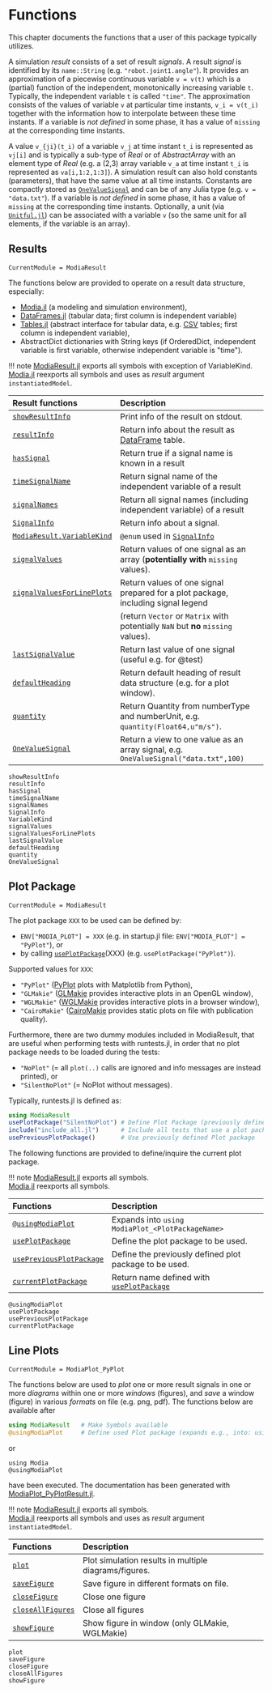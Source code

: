 # Functions

This chapter documents the functions that a user of this package typically utilizes.

A simulation *result* consists of a set of result *signals*. A result *signal* is identified by its `name::String`
(e.g. `"robot.joint1.angle"`). It provides an approximation of a piecewise continuous variable ``v = v(t)`` which is a (partial) function
of the independent, monotonically increasing variable ``t``. Typically, the independent variable ``t`` is called `"time"`.
The approximation consists of the values of variable ``v`` at particular time instants, ``v_i = v(t_i)``
together with the information how to interpolate between these time instants. If a variable is *not defined*
in some phase, it has a value of `missing` at the corresponding time instants.

A value ``v_{ji}(t_i)`` of a variable ``v_j`` at time instant ``t_i`` is represented as `vj[i]` and is 
typically a sub-type of *Real* or of *AbstractArray* with an element type of *Real*
(e.g. a (2,3) array variable ``v_a`` at time instant ``t_i`` is represented as `va[i,1:2,1:3]`).
A simulation result can also hold constants (parameters), that have the same value at all time instants. 
Constants are compactly stored as  [`OneValueSignal`](@ref) and can be of any Julia type (e.g. `v = "data.txt"`).
If a variable is *not defined* in some phase, it has a value of `missing` at the corresponding time instants. 
Optionally, a unit (via [`Unitful.jl`](https://github.com/PainterQubits/Unitful.jl)) can be associated with a 
variable ``v`` (so the same unit for all elements, if the variable is an array).


## Results

```@meta
CurrentModule = ModiaResult
```

The functions below are provided to operate on a result data structure, especially:

- [Modia.jl](https://github.com/ModiaSim/Modia.jl) (a modeling and simulation environment),
- [DataFrames.jl](https://github.com/JuliaData/DataFrames.jl) (tabular data; first column is independent variable)
- [Tables.jl](https://github.com/JuliaData/Tables.jl) (abstract interface for tabular data, e.g. [CSV](https://github.com/JuliaData/CSV.jl) tables; first column is independent variable),
- AbstractDict dictionaries with String keys (if OrderedDict, independent variable is first variable, otherwise independent variable is "time").

!!! note
    [ModiaResult.jl](https://github.com/ModiaSim/ModiaResult.jl) exports all symbols with exception of VariableKind.\
    [Modia.jl](https://github.com/ModiaSim/Modia.jl) reexports all symbols and uses as *result* argument `instantiatedModel`.

| Result functions                   | Description                                                                                    |
|:-----------------------------------|:-----------------------------------------------------------------------------------------------|
| [`showResultInfo`](@ref)           | Print info of the result on stdout.                                                            |
| [`resultInfo`](@ref)               | Return info about the result as [DataFrame](https://github.com/JuliaData/DataFrames.jl) table. |
| [`hasSignal`](@ref)                | Return true if a signal name is known in a result                                              |
| [`timeSignalName`](@ref)           | Return signal name of the independent variable of a result                                     |
| [`signalNames`](@ref)              | Return all signal names (including independent variable) of a result                           |
| [`SignalInfo`](@ref)               | Return info about a signal.                                                                    |
| [`ModiaResult.VariableKind`](@ref) | `@enum` used in [`SignalInfo`](@ref)                                                           |
| [`signalValues`](@ref)             | Return values of one signal as an array (**potentially with** `missing` values).               |
| [`signalValuesForLinePlots`](@ref) | Return values of one signal prepared for a plot package, including signal legend               |
|                                    | (return `Vector` or `Matrix` with potentially `NaN` but **no** `missing` values).              |
| [`lastSignalValue`](@ref)          | Return last value of one signal (useful e.g. for @test)                                        |
| [`defaultHeading`](@ref)           | Return default heading of result data structure (e.g. for a plot window).                      |
| [`quantity`](@ref)                 | Return Quantity from numberType and numberUnit, e.g. `quantity(Float64,u"m/s")`.               |
| [`OneValueSignal`](@ref)           | Return a view to one value as an array signal, e.g. `OneValueSignal("data.txt",100)`           |


```@docs
showResultInfo
resultInfo
hasSignal
timeSignalName
signalNames
SignalInfo
VariableKind
signalValues
signalValuesForLinePlots
lastSignalValue
defaultHeading
quantity
OneValueSignal
```


## Plot Package

```@meta
CurrentModule = ModiaResult
```

The plot package `XXX` to be used can be defined by:

- `ENV["MODIA_PLOT"] = XXX` (e.g. in startup.jl file: `ENV["MODIA_PLOT"] = "PyPlot"`), or
- by calling [`usePlotPackage`](@ref)(XXX) (e.g. `usePlotPackage("PyPlot")`).

Supported values for `XXX`: 

- `"PyPlot"` ([PyPlot](https://github.com/JuliaPy/PyPlot.jl) plots with Matplotlib from Python), 
- `"GLMakie"` ([GLMakie](https://github.com/JuliaPlots/GLMakie.jl) provides interactive plots in an OpenGL window),
- `"WGLMakie"` ([WGLMakie](https://github.com/JuliaPlots/WGLMakie.jl) provides interactive plots in a browser window),
- `"CairoMakie"` ([CairoMakie](https://github.com/JuliaPlots/CairoMakie.jl) provides static plots on file with publication quality).

Furthermore, there are two dummy modules included in ModiaResult, that are useful when performing tests with runtests.jl, 
in order that no plot package needs to be loaded during the tests:

- `"NoPlot"` (= all `plot(..)` calls are ignored and info messages are instead printed), or
- `"SilentNoPlot"` (= NoPlot without messages).

Typically, runtests.jl is defined as:

```julia
using ModiaResult
usePlotPackage("SilentNoPlot") # Define Plot Package (previously defined one is put on a stack)
include("include_all.jl")      # Include all tests that use a plot package
usePreviousPlotPackage()       # Use previously defined Plot package
```

The following functions are provided to define/inquire the current plot package.

!!! note
    [ModiaResult.jl](https://github.com/ModiaSim/ModiaResult.jl) exports all symbols.\
    [Modia.jl](https://github.com/ModiaSim/Modia.jl) reexports all symbols.
    
| Functions                        | Description                                               |
|:---------------------------------|:----------------------------------------------------------|
| [`@usingModiaPlot`](@ref)        | Expands into `using ModiaPlot_<PlotPackageName>`          |
| [`usePlotPackage`](@ref)         | Define the plot package to be used.                       |
| [`usePreviousPlotPackage`](@ref) | Define the previously defined plot package to be used.    |
| [`currentPlotPackage`](@ref)     | Return name defined with [`usePlotPackage`](@ref)         |

```@docs
@usingModiaPlot
usePlotPackage
usePreviousPlotPackage
currentPlotPackage
```


## Line Plots

```@meta
CurrentModule = ModiaPlot_PyPlot
```

The functions below are used to *plot* one or more result signals in one or more *diagrams*
within one or more *windows* (figures), and *save* a window (figure) in various *formats* on file
(e.g. png, pdf). The functions below are available after

```julia
using ModiaResult   # Make Symbols available
@usingModiaPlot     # Define used Plot package (expands e.g., into: using ModiaPlot_PyPlot)
``` 

or

```
using Modia
@usingModiaPlot
```

have been executed. The documentation has been generated with [ModiaPlot_PyPlotResult.jl](https://github.com/ModiaSim/ModiaPlot_PyPlot.jl).

!!! note
    [ModiaResult.jl](https://github.com/ModiaSim/ModiaResult.jl) exports all symbols.\
    [Modia.jl](https://github.com/ModiaSim/Modia.jl) reexports all symbols and uses as *result* argument `instantiatedModel`.

| Functions                                    | Description                                               |
|:---------------------------------------------|:----------------------------------------------------------|
| [`plot`](@ref)                               | Plot simulation results in multiple diagrams/figures.     |
| [`saveFigure`](@ref)                         | Save figure in different formats on file.                 |
| [`closeFigure`](@ref)                        | Close one figure                                          |
| [`closeAllFigures`](@ref)                    | Close all figures                                         |
| [`showFigure`](@ref)                         | Show figure in window (only GLMakie, WGLMakie)            |


```@docs
plot
saveFigure
closeFigure
closeAllFigures
showFigure
```
